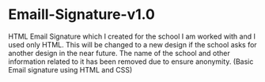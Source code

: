 # Emaill-Signature-v1.0
HTML Email Signature which I created for the school I am worked with and I used only HTML. This will be changed to a new design if the school asks for another design in the near future. The name of the school and other information related to it has been removed due to ensure anonymity. (Basic Email signature using HTML and CSS)
